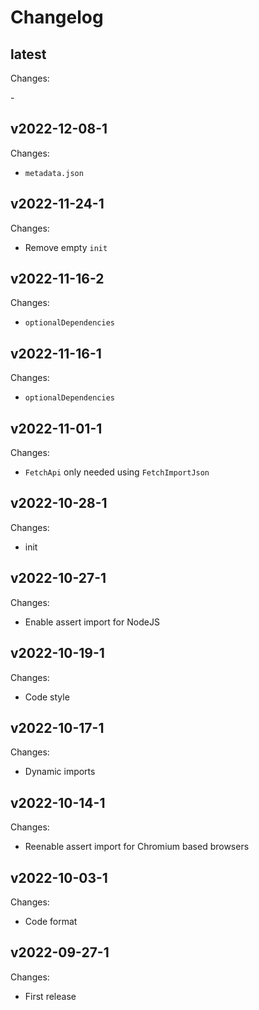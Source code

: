 # Changelog

## latest

Changes:

\-

## v2022-12-08-1

Changes:

- `metadata.json`

## v2022-11-24-1

Changes:

- Remove empty `init`

## v2022-11-16-2

Changes:

- `optionalDependencies`

## v2022-11-16-1

Changes:

- `optionalDependencies`

## v2022-11-01-1

Changes:

- `FetchApi` only needed using `FetchImportJson`

## v2022-10-28-1

Changes:

- init

## v2022-10-27-1

Changes:

- Enable assert import for NodeJS

## v2022-10-19-1

Changes:

- Code style

## v2022-10-17-1

Changes:

- Dynamic imports

## v2022-10-14-1

Changes:

- Reenable assert import for Chromium based browsers

## v2022-10-03-1

Changes:

- Code format

## v2022-09-27-1

Changes:

- First release
